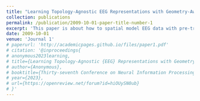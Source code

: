 ```yaml
---
title: "Learning Topology-Agnostic EEG Representations with Geometry-Aware Modeling"
collection: publications
permalink: /publication/2009-10-01-paper-title-number-1
excerpt: 'This paper is about how to spatial model EEG data with pre-training schema. The new pre-training schema is topology-agnostic, facilitating usage of EEG data in different tasks.'
date: 2009-10-01
venue: 'Journal 1'
# paperurl: 'http://academicpages.github.io/files/paper1.pdf'
# citation: '@inproceedings{
# anonymous2023learning,
# title={Learning Topology-Agnostic {EEG} Representations with Geometry-Aware Modeling},
# author={Anonymous},
# booktitle={Thirty-seventh Conference on Neural Information Processing Systems},
# year={2023},
# url={https://openreview.net/forum?id=hiOUySN0ub}
# }'
---
```


<!-- [Download paper here](http://academicpages.github.io/files/paper1.pdf)

Recommended citation: Your Name, You. (2009). "Paper Title Number 1." <i>Journal 1</i>. 1(1). -->